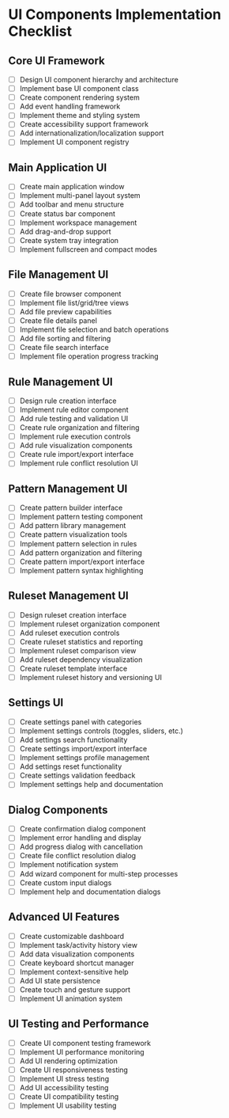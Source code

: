 # UI Components Implementation Checklist

## Core UI Framework
- [ ] Design UI component hierarchy and architecture
- [ ] Implement base UI component class
- [ ] Create component rendering system
- [ ] Add event handling framework
- [ ] Implement theme and styling system
- [ ] Create accessibility support framework
- [ ] Add internationalization/localization support
- [ ] Implement UI component registry

## Main Application UI
- [ ] Create main application window
- [ ] Implement multi-panel layout system
- [ ] Add toolbar and menu structure
- [ ] Create status bar component
- [ ] Implement workspace management
- [ ] Add drag-and-drop support
- [ ] Create system tray integration
- [ ] Implement fullscreen and compact modes

## File Management UI
- [ ] Create file browser component
- [ ] Implement file list/grid/tree views
- [ ] Add file preview capabilities
- [ ] Create file details panel
- [ ] Implement file selection and batch operations
- [ ] Add file sorting and filtering
- [ ] Create file search interface
- [ ] Implement file operation progress tracking

## Rule Management UI
- [ ] Design rule creation interface
- [ ] Implement rule editor component
- [ ] Add rule testing and validation UI
- [ ] Create rule organization and filtering
- [ ] Implement rule execution controls
- [ ] Add rule visualization components
- [ ] Create rule import/export interface
- [ ] Implement rule conflict resolution UI

## Pattern Management UI
- [ ] Create pattern builder interface
- [ ] Implement pattern testing component
- [ ] Add pattern library management
- [ ] Create pattern visualization tools
- [ ] Implement pattern selection in rules
- [ ] Add pattern organization and filtering
- [ ] Create pattern import/export interface
- [ ] Implement pattern syntax highlighting

## Ruleset Management UI
- [ ] Design ruleset creation interface
- [ ] Implement ruleset organization component
- [ ] Add ruleset execution controls
- [ ] Create ruleset statistics and reporting
- [ ] Implement ruleset comparison view
- [ ] Add ruleset dependency visualization
- [ ] Create ruleset template interface
- [ ] Implement ruleset history and versioning UI

## Settings UI
- [ ] Create settings panel with categories
- [ ] Implement settings controls (toggles, sliders, etc.)
- [ ] Add settings search functionality
- [ ] Create settings import/export interface
- [ ] Implement settings profile management
- [ ] Add settings reset functionality
- [ ] Create settings validation feedback
- [ ] Implement settings help and documentation

## Dialog Components
- [ ] Create confirmation dialog component
- [ ] Implement error handling and display
- [ ] Add progress dialog with cancellation
- [ ] Create file conflict resolution dialog
- [ ] Implement notification system
- [ ] Add wizard component for multi-step processes
- [ ] Create custom input dialogs
- [ ] Implement help and documentation dialogs

## Advanced UI Features
- [ ] Create customizable dashboard
- [ ] Implement task/activity history view
- [ ] Add data visualization components
- [ ] Create keyboard shortcut manager
- [ ] Implement context-sensitive help
- [ ] Add UI state persistence
- [ ] Create touch and gesture support
- [ ] Implement UI animation system

## UI Testing and Performance
- [ ] Create UI component testing framework
- [ ] Implement UI performance monitoring
- [ ] Add UI rendering optimization
- [ ] Create UI responsiveness testing
- [ ] Implement UI stress testing
- [ ] Add UI accessibility testing
- [ ] Create UI compatibility testing
- [ ] Implement UI usability testing
